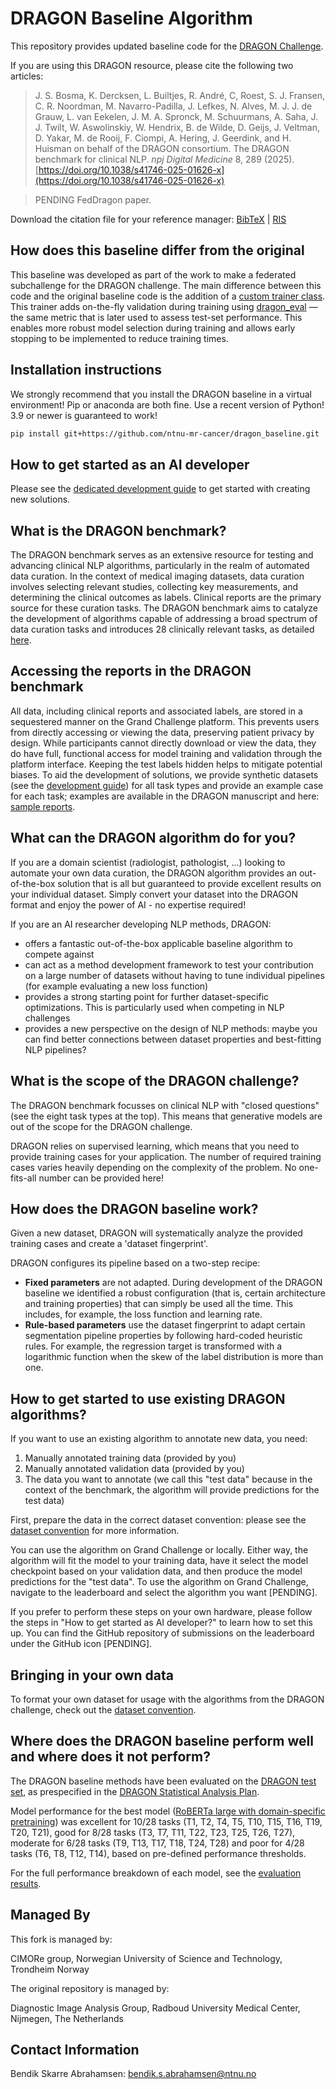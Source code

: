 # DRAGON Baseline Algorithm

This repository provides updated baseline code for the [DRAGON Challenge](https://dragon.grand-challenge.org). 


If you are using this DRAGON resource, please cite the following two articles:

> J. S. Bosma, K. Dercksen, L. Builtjes, R. André, C, Roest, S. J. Fransen, C. R. Noordman, M. Navarro-Padilla, J. Lefkes, N. Alves, M. J. J. de Grauw, L. van Eekelen, J. M. A. Spronck, M. Schuurmans, A. Saha, J. J. Twilt, W. Aswolinskiy, W. Hendrix, B. de Wilde, D. Geijs, J. Veltman, D. Yakar, M. de Rooij, F. Ciompi, A. Hering, J. Geerdink, and H. Huisman on behalf of the DRAGON consortium. The DRAGON benchmark for clinical NLP. *npj Digital Medicine* 8, 289 (2025). [https://doi.org/10.1038/s41746-025-01626-x](https://doi.org/10.1038/s41746-025-01626-x)

>PENDING FedDragon paper.

Download the citation file for your reference manager: [BibTeX](https://github.com/DIAGNijmegen/dragon/blob/main/citation.bib) | [RIS](https://github.com/DIAGNijmegen/dragon/blob/main/citation.ris)

## How does this baseline differ from the original
This baseline was developed as part of the work to make a federated subchallenge for the DRAGON challenge. The main difference between this code and the original baseline code is the addition of a [custom trainer class](src/dragon_baseline/trainer.py). This trainer adds on-the-fly validation during training using [dragon_eval](https://github.com/DIAGNijmegen/dragon_eval) — the same metric that is later used to assess test-set performance. This enables more robust model selection during training and allows early stopping to be implemented to reduce training times.

## Installation instructions

We strongly recommend that you install the DRAGON baseline in a virtual environment! Pip or anaconda are both fine. Use a recent version of Python! 3.9 or newer is guaranteed to work!

```bash
pip install git+https://github.com/ntnu-mr-cancer/dragon_baseline.git
```

## How to get started as an AI developer
Please see the [dedicated development guide](documentation/development_guide.md) to get started with creating new solutions.

## What is the DRAGON benchmark?

The DRAGON benchmark serves as an extensive resource for testing and advancing clinical NLP algorithms, particularly in the realm of automated data curation. In the context of medical imaging datasets, data curation involves selecting relevant studies, collecting key measurements, and determining the clinical outcomes as labels. Clinical reports are the primary source for these curation tasks. The DRAGON benchmark aims to catalyze the development of algorithms capable of addressing a broad spectrum of data curation tasks and introduces 28 clinically relevant tasks, as detailed [here](https://dragon.grand-challenge.org/tasks/).


## Accessing the reports in the DRAGON benchmark
All data, including clinical reports and associated labels, are stored in a sequestered manner on the Grand Challenge platform. This prevents users from directly accessing or viewing the data, preserving patient privacy by design. While participants cannot directly download or view the data, they do have full, functional access for model training and validation through the platform interface. Keeping the test labels hidden helps to mitigate potential biases. To aid the development of solutions, we provide synthetic datasets (see the [development guide](documentation/development_guide.md)) for all task types and provide an example case for each task; examples are available in the DRAGON manuscript and here: <a href="https://github.com/DIAGNijmegen/dragon_sample_reports" target="_blank">sample reports</a>.

## What can the DRAGON algorithm do for you?
If you are a domain scientist (radiologist, pathologist, ...) looking to automate your own data curation, the DRAGON algorithm provides an out-of-the-box solution that is all but guaranteed to provide excellent results on your individual dataset. Simply convert your dataset into the DRAGON format and enjoy the power of AI - no expertise required!

If you are an AI researcher developing NLP methods, DRAGON:

* offers a fantastic out-of-the-box applicable baseline algorithm to compete against
* can act as a method development framework to test your contribution on a large number of datasets without having to tune individual pipelines (for example evaluating a new loss function)
* provides a strong starting point for further dataset-specific optimizations. This is particularly used when competing in NLP challenges
* provides a new perspective on the design of NLP methods: maybe you can find better connections between dataset properties and best-fitting NLP pipelines?


## What is the scope of the DRAGON challenge?
The DRAGON benchmark focusses on clinical NLP with "closed questions" (see the eight task types at the top). This means that generative models are out of the scope for the DRAGON challenge.

DRAGON relies on supervised learning, which means that you need to provide training cases for your application. The number of required training cases varies heavily depending on the complexity of the problem. No one-fits-all number can be provided here!


## How does the DRAGON baseline work?
Given a new dataset, DRAGON will systematically analyze the provided training cases and create a 'dataset fingerprint'.

DRAGON configures its pipeline based on a two-step recipe:

* **Fixed parameters** are not adapted. During development of the DRAGON baseline we identified a robust configuration (that is, certain architecture and training properties) that can simply be used all the time. This includes, for example, the loss function and learning rate.
* **Rule-based parameters** use the dataset fingerprint to adapt certain segmentation pipeline properties by following hard-coded heuristic rules. For example, the regression target is transformed with a logarithmic function when the skew of the label distribution is more than one.

## How to get started to use existing DRAGON algorithms?
If you want to use an existing algorithm to annotate new data, you need:
1. Manually annotated training data (provided by you)
2. Manually annotated validation data (provided by you)
3. The data you want to annotate (we call this "test data" because in the context of the benchmark, the algorithm will provide predictions for the test data)

First, prepare the data in the correct dataset convention: please see the [dataset convention](documentation/dataset_convention.md) for more information.

You can use the algorithm on Grand Challenge or locally. Either way, the algorithm will fit the model to your training data, have it select the model checkpoint based on your validation data, and then produce the model predictions for the "test data". To use the algorithm on Grand Challenge, navigate to the leaderboard and select the algorithm you want [PENDING].

If you prefer to perform these steps on your own hardware, please follow the steps in "How to get started as AI developer?" to learn how to set this up. You can find the GitHub repository of submissions on the leaderboard under the GitHub icon [PENDING].


## Bringing in your own data
To format your own dataset for usage with the algorithms from the DRAGON challenge, check out the [dataset convention](/documentation/dataset_convention.md).


## Where does the DRAGON baseline perform well and where does it not perform?
The DRAGON baseline methods have been evaluated on the <a href="https://dragon.grand-challenge.org/evaluation/test/leaderboard/" target="_blank">DRAGON test set</a>, as prespecified in the <a href="https://zenodo.org/records/10374512" target="_blank">DRAGON Statistical Analysis Plan</a>.

Model performance for the best model (<a href="https://dragon.grand-challenge.org/evaluation/ccb4ad0e-fdfa-49d0-af77-fcc61810c5f6/" target="_blank">RoBERTa large with domain-specific pretraining</a>) was excellent for 10/28 tasks (T1, T2, T4, T5, T10, T15, T16, T19, T20, T21), good for 8/28 tasks (T3, T7, T11, T22, T23, T25, T26, T27), moderate for 6/28 tasks (T9, T13, T17, T18, T24, T28) and poor for 4/28 tasks (T6, T8, T12, T14), based on pre-defined performance thresholds.

For the full performance breakdown of each model, see the [evaluation results](documentation/evaluation_results.md).

## Managed By
This fork is managed by:

CIMORe group, Norwegian University of Science and Technology, Trondheim Norway

The original repository is managed by:

Diagnostic Image Analysis Group, Radboud University Medical Center, Nijmegen, The Netherlands

## Contact Information
Bendik Skarre Abrahamsen: bendik.s.abrahamsen@ntnu.no

